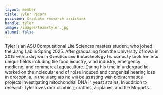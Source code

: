 ```yaml
---
layout: member
title: Tyler Pecora
position: Graduate research assistant
handle: tyler
image: /images/team/tyler.jpg
alumni: false
---
```


Tyler is an ASU Computational Life Sciences masters student, who joined the Jiang Lab in Spring 2025. 
After graduating from the University of Iowa in 2015 with a degree in Genetics and Biotechnology his curiosity took him into unique fields including the food industry, wind industry, emergency medicine, and commercial aquaculture. 
During his time in undergrad he worked on the molecular end of noise induced and congenital hearing loss in drosophila. In the Jiang lab he will be assisting with bioinformatics projects investigating mitochondrial DNA in yeast strains. 
In addition to research Tyler loves rock climbing, crafting, airplanes, and the Muppets.